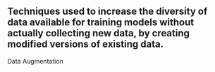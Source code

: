 Techniques used to increase the diversity of data available for training models without actually collecting new data, by creating modified versions of existing data.
---
Data Augmentation
